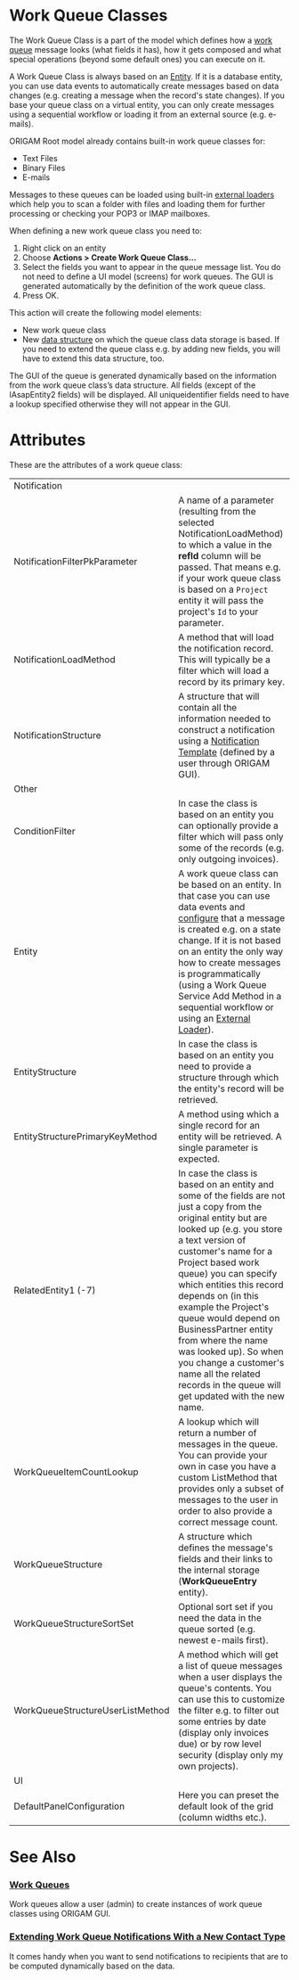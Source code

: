 # Work Queue Classes

The Work Queue Class is a part of the model which defines how a [work queue](/t/Work-Queues) message looks (what fields it has), how it gets composed and what special operations (beyond some default ones) you can execute on it.

A Work Queue Class is always based on an [Entity](/t/Entities). If it is a database entity, you can use data events to automatically create messages based on data changes (e.g. creating a message when the record's state changes). If you base your queue class on a virtual entity, you can only create messages using a sequential workflow or loading it from an external source (e.g. e-mails).

ORIGAM Root model already contains built-in work queue classes for:

-   Text Files
-   Binary Files
-   E-mails

Messages to these queues can be loaded using built-in [external loaders](/t/External-Work-Queue-Loaders) which help you to scan a folder with files and loading them for further processing or checking your POP3 or IMAP mailboxes.

When defining a new work queue class you need to:

1.  Right click on an entity
2.  Choose **Actions \> Create Work Queue Class...**
3.  Select the fields you want to appear in the queue message list. You do not need to define a UI model (screens) for work queues. The GUI is generated automatically by the definition of the work queue class.
4.  Press OK.

This action will create the following model elements:

-   New work queue class
-   New [data structure](/t/Data-Structures) on which the queue class data storage is based. If you need to extend the queue class e.g. by adding new fields, you will have to extend this data structure, too.

The GUI of the queue is generated dynamically based on the information from the work queue class’s data structure. All fields (except of the IAsapEntity2 fields) will be displayed. All uniqueidentifier fields need to have a lookup specified otherwise they will not appear in the GUI.

# Attributes

These are the attributes of a work queue class:

|                                  |                                                                                                                                                                                                                                                                                                                                                                                                                                                                                                     |
|----------------------------------|-----------------------------------------------------------------------------------------------------------------------------------------------------------------------------------------------------------------------------------------------------------------------------------------------------------------------------------------------------------------------------------------------------------------------------------------------------------------------------------------------------|
| Notification                     |                                                                                                                                                                                                                                                                                                                                                                                                                                                                                                     |
| NotificationFilterPkParameter    | A name of a parameter (resulting from the selected NotificationLoadMethod) to which a value in the **refId** column will be passed. That means e.g. if your work queue class is based on a `Project` entity it will pass the project's `Id` to your parameter.                                                                                                                                                                                                                                      |
| NotificationLoadMethod           | A method that will load the notification record. This will typically be a filter which will load a record by its primary key.                                                                                                                                                                                                                                                                                                                                                                       |
| NotificationStructure            | A structure that will contain all the information needed to construct a notification using a [Notification Template](/t/Work-Queue-Notifications) (defined by a user through ORIGAM GUI).                                                                                                                                                                                                                                                                                                           |
| Other                            |                                                                                                                                                                                                                                                                                                                                                                                                                                                                                                     |
| ConditionFilter                  | In case the class is based on an entity you can optionally provide a filter which will pass only some of the records (e.g. only outgoing invoices).                                                                                                                                                                                                                                                                                                                                                 |
| Entity                           | A work queue class can be based on an entity. In that case you can use data events and [configure](/t/Work-Queues) that a message is created e.g. on a state change. If it is not based on an entity the only way how to create messages is programmatically (using a Work Queue Service Add Method in a sequential workflow or using an [External Loader](/t/External-Work-Queue-Loaders)).                                                                                                        |
| EntityStructure                  | In case the class is based on an entity you need to provide a structure through which the entity's record will be retrieved.                                                                                                                                                                                                                                                                                                                                                                        |
| EntityStructurePrimaryKeyMethod  | A method using which a single record for an entity will be retrieved. A single parameter is expected.                                                                                                                                                                                                                                                                                                                                                                                               |
| RelatedEntity1 (-7)              | In case the class is based on an entity and some of the fields are not just a copy from the original entity but are looked up (e.g. you store a text version of customer's name for a Project based work queue) you can specify which entities this record depends on (in this example the Project's queue would depend on BusinessPartner entity from where the name was looked up). So when you change a customer's name all the related records in the queue will get updated with the new name. |
| WorkQueueItemCountLookup         | A lookup which will return a number of messages in the queue. You can provide your own in case you have a custom ListMethod that provides only a subset of messages to the user in order to also provide a correct message count.                                                                                                                                                                                                                                                                   |
| WorkQueueStructure               | A structure which defines the message's fields and their links to the internal storage (**WorkQueueEntry** entity).                                                                                                                                                                                                                                                                                                                                                                                 |
| WorkQueueStructureSortSet        | Optional sort set if you need the data in the queue sorted (e.g. newest e-mails first).                                                                                                                                                                                                                                                                                                                                                                                                             |
| WorkQueueStructureUserListMethod | A method which will get a list of queue messages when a user displays the queue's contents. You can use this to customize the filter e.g. to filter out some entries by date (display only invoices due) or by row level security (display only my own projects).                                                                                                                                                                                                                                   |
| UI                               |                                                                                                                                                                                                                                                                                                                                                                                                                                                                                                     |
| DefaultPanelConfiguration        | Here you can preset the default look of the grid (column widths etc.).                                                                                                                                                                                                                                                                                                                                                                                                                              |

# See Also

### [Work Queues](/t/Work-Queues)

Work queues allow a user (admin) to create instances of work queue classes using ORIGAM GUI.

### [Extending Work Queue Notifications With a New Contact Type](/t/Extending-Work-Queue-Notifications-With-a-New-Contact-Type)

It comes handy when you want to send notifications to recipients that are to be computed dynamically based on the data.
